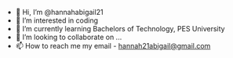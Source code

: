 - 👋 Hi, I’m @hannahabigail21
- 👀 I’m interested in coding
- 🌱 I’m currently learning Bachelors of Technology, PES University 
- 💞️ I’m looking to collaborate on ...
- 📫 How to reach me my email - hannah21abigail@gmail.com

<!---
hannahabigail21/hannahabigail21 is a ✨ special ✨ repository because its `README.md` (this file) appears on your GitHub profile.
You can click the Preview link to take a look at your changes.
--->
